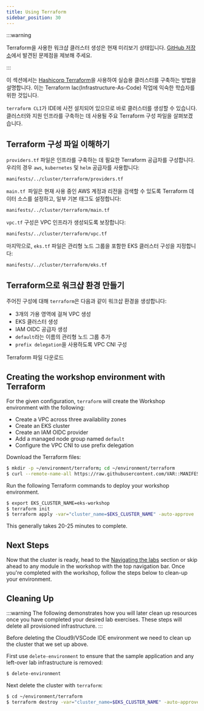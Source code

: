 ```yaml
---
title: Using Terraform
sidebar_position: 30
---
```


:::warning

Terraform을 사용한 워크샵 클러스터 생성은 현재 미리보기 상태입니다. [GitHub 저장소](https://github.com/aws-samples/eks-workshop-v2/issues)에서 발견된 문제점을 제보해 주세요.

:::

이 섹션에서는 [Hashicorp Terraform](https://developer.hashicorp.com/terraform)을 사용하여 실습용 클러스터를 구축하는 방법을 설명합니다. 이는 Terraform Iac(Infrastructure-As-Code) 작업에 익숙한 학습자를 위한 것입니다.

`terraform CLI`가 IDE에 사전 설치되어 있으므로 바로 클러스터를 생성할 수 있습니다. 클러스터와 지원 인프라를 구축하는 데 사용될 주요 Terraform 구성 파일을 살펴보겠습니다.

## Terraform 구성 파일 이해하기

`providers.tf` 파일은 인프라를 구축하는 데 필요한 Terraform 공급자를 구성합니다. 우리의 경우 `aws`, `kubernetes` 및 `helm` 공급자를 사용합니다:

```file hidePath=true
manifests/../cluster/terraform/providers.tf
```

`main.tf `파일은 현재 사용 중인 AWS 계정과 리전을 검색할 수 있도록 Terraform 데이터 소스를 설정하고, 일부 기본 태그도 설정합니다:

```file hidePath=true
manifests/../cluster/terraform/main.tf
```

`vpc.tf` 구성은 VPC 인프라가 생성되도록 보장합니다:

```file hidePath=true
manifests/../cluster/terraform/vpc.tf
```

마지막으로, `eks.tf` 파일은 관리형 노드 그룹을 포함한 EKS 클러스터 구성을 지정합니다:

```file hidePath=true
manifests/../cluster/terraform/eks.tf
```

## Terraform으로 워크샵 환경 만들기

주어진 구성에 대해 `terraform`은 다음과 같이 워크샵 환경을 생성합니다:

- 3개의 가용 영역에 걸쳐 VPC 생성
- EKS 클러스터 생성
- IAM OIDC 공급자 생성
- `default`라는 이름의 관리형 노드 그룹 추가
- `prefix delegation`을 사용하도록 VPC CNI 구성

Terraform 파일 다운로드

## Creating the workshop environment with Terraform

For the given configuration, `terraform` will create the Workshop environment with the following:

- Create a VPC across three availability zones
- Create an EKS cluster
- Create an IAM OIDC provider
- Add a managed node group named `default`
- Configure the VPC CNI to use prefix delegation

Download the Terraform files:

```bash
$ mkdir -p ~/environment/terraform; cd ~/environment/terraform
$ curl --remote-name-all https://raw.githubusercontent.com/VAR::MANIFESTS_OWNER/VAR::MANIFESTS_REPOSITORY/VAR::MANIFESTS_REF/cluster/terraform/{main.tf,variables.tf,providers.tf,vpc.tf,eks.tf}
```

Run the following Terraform commands to deploy your workshop environment.

```bash
$ export EKS_CLUSTER_NAME=eks-workshop
$ terraform init
$ terraform apply -var="cluster_name=$EKS_CLUSTER_NAME" -auto-approve
```

This generally takes 20-25 minutes to complete.

## Next Steps

Now that the cluster is ready, head to the [Navigating the labs](/docs/introduction/navigating-labs) section or skip ahead to any module in the workshop with the top navigation bar. Once you're completed with the workshop, follow the steps below to clean-up your environment.

## Cleaning Up

:::warning
The following demonstrates how you will later clean up resources once you have completed your desired lab exercises. These steps will delete all provisioned infrastructure.
:::

Before deleting the Cloud9/VSCode IDE environment we need to clean up the cluster that we set up above.

First use `delete-environment` to ensure that the sample application and any left-over lab infrastructure is removed:

```bash
$ delete-environment
```

Next delete the cluster with `terraform`:

```bash
$ cd ~/environment/terraform
$ terraform destroy -var="cluster_name=$EKS_CLUSTER_NAME" -auto-approve
```